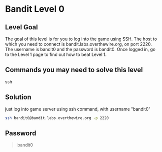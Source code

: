 # Bandit Level 0 
## Level Goal

The goal of this level is for you to log into the game using SSH. The host to which you need to connect is bandit.labs.overthewire.org, on port 2220. The username is bandit0 and the password is bandit0. Once logged in, go to the Level 1 page to find out how to beat Level 1.
 
## Commands you may need to solve this level
ssh

## Solution
just log into game server using ssh command, with username "bandit0"
```bash
ssh bandit0@bandit.labs.overthewire.org -p 2220
```

## Password
> bandit0

